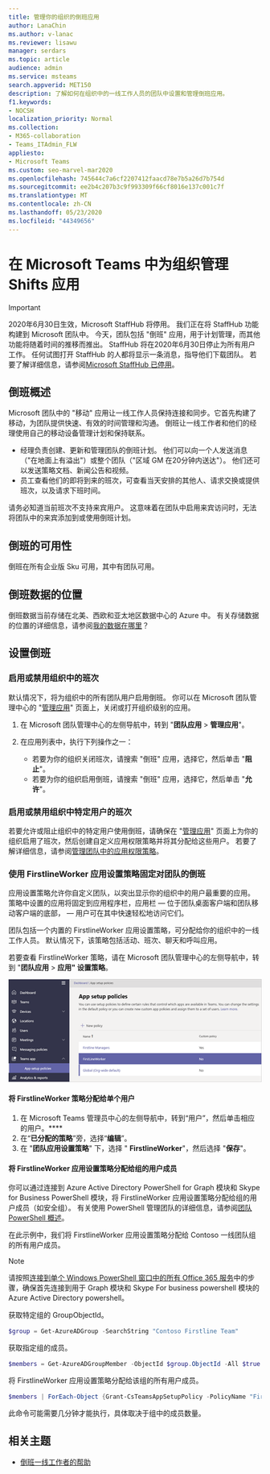 ```yaml
---
title: 管理你的组织的倒班应用
author: LanaChin
ms.author: v-lanac
ms.reviewer: lisawu
manager: serdars
ms.topic: article
audience: admin
ms.service: msteams
search.appverid: MET150
description: 了解如何在组织中的一线工作人员的团队中设置和管理倒班应用。
f1.keywords:
- NOCSH
localization_priority: Normal
ms.collection:
- M365-collaboration
- Teams_ITAdmin_FLW
appliesto:
- Microsoft Teams
ms.custom: seo-marvel-mar2020
ms.openlocfilehash: 745644c7a6cf2207412faacd78e7b5a26d7b754d
ms.sourcegitcommit: ee2b4c207b3c9f993309f66cf8016e137c001c7f
ms.translationtype: MT
ms.contentlocale: zh-CN
ms.lasthandoff: 05/23/2020
ms.locfileid: "44349656"
---
```

# <a name="manage-the-shifts-app-for-your-organization-in-microsoft-teams"></a>在 Microsoft Teams 中为组织管理 Shifts 应用

> [!IMPORTANT]
> 2020年6月30日生效，Microsoft StaffHub 将停用。 我们正在将 StaffHub 功能构建到 Microsoft 团队中。 今天，团队包括 "倒班" 应用，用于计划管理，而其他功能将随着时间的推移而推出。 StaffHub 将在2020年6月30日停止为所有用户工作。 任何试图打开 StaffHub 的人都将显示一条消息，指导他们下载团队。 若要了解详细信息，请参阅[Microsoft StaffHub 已停用](microsoft-staffhub-to-be-retired.md)。  

## <a name="overview-of-shifts"></a>倒班概述

Microsoft 团队中的 "移动" 应用让一线工作人员保持连接和同步。它首先构建了移动，为团队提供快速、有效的时间管理和沟通。 倒班让一线工作者和他们的经理使用自己的移动设备管理计划和保持联系。

- 经理负责创建、更新和管理团队的倒班计划。 他们可以向一个人发送消息（"在地面上有溢出"）或整个团队（"区域 GM 在20分钟内送达"）。 他们还可以发送策略文档、新闻公告和视频。 
- 员工查看他们的即将到来的班次，可查看当天安排的其他人、请求交换或提供班次，以及请求下班时间。 

请务必知道当前班次不支持来宾用户。 这意味着在团队中启用来宾访问时，无法将团队中的来宾添加到或使用倒班计划。 

## <a name="availability-of-shifts"></a>倒班的可用性

倒班在所有企业版 Sku 可用，其中有团队可用。

## <a name="location-of-shifts-data"></a>倒班数据的位置

倒班数据当前存储在北美、西欧和亚太地区数据中心的 Azure 中。 有关存储数据的位置的详细信息，请参阅[我的数据在哪里](http://o365datacentermap.azurewebsites.net/)？

## <a name="set-up-shifts"></a>设置倒班

### <a name="enable-or-disable-shifts-in-your-organization"></a>启用或禁用组织中的班次

默认情况下，将为组织中的所有团队用户启用倒班。 你可以在 Microsoft 团队管理中心的 "[管理应用](../../manage-apps.md)" 页面上，关闭或打开组织级别的应用。

1. 在 Microsoft 团队管理中心的左侧导航中，转到 "**团队应用**  >  **管理应用**"。
2. 在应用列表中，执行下列操作之一：

    - 若要为你的组织关闭班次，请搜索 "倒班" 应用，选择它，然后单击 "**阻止**"。
    - 若要为你的组织启用倒班，请搜索 "倒班" 应用，选择它，然后单击 "**允许**"。

### <a name="enable-or-disable-shifts-for-specific-users-in-your-organization"></a>启用或禁用组织中特定用户的班次

若要允许或阻止组织中的特定用户使用倒班，请确保在 "[管理应用](../../manage-apps.md)" 页面上为你的组织启用了班次，然后创建自定义应用权限策略并将其分配给这些用户。 若要了解详细信息，请参阅[管理团队中的应用权限策略](../../teams-app-permission-policies.md)。

### <a name="use-the-firstlineworker-app-setup-policy-to-pin-shifts-to-teams"></a>使用 FirstlineWorker 应用设置策略固定对团队的倒班

应用设置策略允许你自定义团队，以突出显示你的组织中的用户最重要的应用。 策略中设置的应用将固定到应用程序栏，应用栏 &mdash; 位于团队桌面客户端和团队移动客户端的底部， &mdash; 用户可在其中快速轻松地访问它们。 
 
团队包括一个内置的 FirstlineWorker 应用设置策略，可分配给你的组织中的一线工作人员。 默认情况下，该策略包括活动、班次、聊天和呼叫应用。 

若要查看 FirstlineWorker 策略，请在 Microsoft 团队管理中心的左侧导航中，转到 "**团队应用**  >  **应用" 设置策略**。

![FirstlineWorker 应用设置策略的屏幕截图](../../media/firstline-worker-app-setup-policy.png "Microsoft 团队管理中心中的 FirstlineWorker 应用设置策略的屏幕截图")

#### <a name="assign-the-firstlineworker-policy-to-individual-users"></a>将 FirstlineWorker 策略分配给单个用户

1. 在 Microsoft Teams 管理员中心的左侧导航中，转到“用户”，然后单击相应的用户。****
2. 在“**已分配的策略**”旁，选择“**编辑**”。
3. 在 "**团队应用设置策略**" 下，选择 " **FirstlineWorker**"，然后选择 "**保存**"。

#### <a name="assign-the-firstlineworker-app-setup-policy-to-user-members-of-a-group"></a>将 FirstlineWorker 应用设置策略分配给组的用户成员

你可以通过连接到 Azure Active Directory PowerShell for Graph 模块和 Skype for Business PowerShell 模块，将 FirstlineWorker 应用设置策略分配给组的用户成员（如安全组）。 有关使用 PowerShell 管理团队的详细信息，请参阅[团队 PowerShell 概述](../../teams-powershell-overview.md)。

在此示例中，我们将 FirstlineWorker 应用设置策略分配给 Contoso 一线团队组的所有用户成员。

> [!NOTE]
> 请按照[连接到单个 Windows PowerShell 窗口中的所有 Office 365 服务](https://docs.microsoft.com/office365/enterprise/powershell/connect-to-all-office-365-services-in-a-single-windows-powershell-window)中的步骤，确保首先连接到用于 Graph 模块和 Skype For business powershell 模块的 Azure Active Directory powershell。

获取特定组的 GroupObjectId。
```PowerShell
$group = Get-AzureADGroup -SearchString "Contoso Firstline Team"
```
获取指定组的成员。
```PowerShell
$members = Get-AzureADGroupMember -ObjectId $group.ObjectId -All $true | Where-Object {$_.ObjectType -eq "User"}
```
将 FirstlineWorker 应用设置策略分配给该组的所有用户成员。
```PowerShell
$members | ForEach-Object {Grant-CsTeamsAppSetupPolicy -PolicyName "FirstlineWorker" -Identity $_.EmailAddress}
``` 
此命令可能需要几分钟才能执行，具体取决于组中的成员数量。

## <a name="related-topics"></a>相关主题
- [倒班一线工作者的帮助](https://support.office.com/article/apps-and-services-cc1fba57-9900-4634-8306-2360a40c665b)
